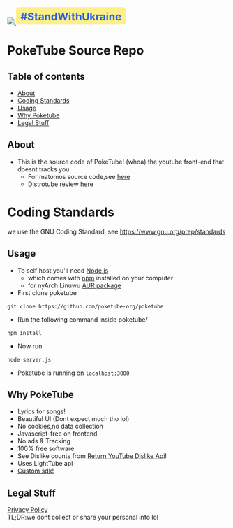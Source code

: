  
  
  <a href="https://poketube.fun/watch?v=dQw4w9WgXcQ">
 <img src="https://poketube.fun/css/logo.svg" width="600"> </a>
 
  <img src="https://raw.githubusercontent.com/vshymanskyy/StandWithUkraine/main/badges/StandWithUkraine.svg">

# PokeTube Source Repo 
  
## Table of contents 
- [About](#about)
- [Coding Standards](#coding-standards)
- [Usage](#usage)
- [Why Poketube](#why-poketube)
- [Legal Stuff](#legal-stuff)


## About 
- This is the source code of PokeTube! (whoa) the youtube front-end that doesnt tracks you 
  - For matomos source code,see [here](https://github.com/poketube-org/poketube/tree/main/t)
  - Distrotube review [here](https://poketube.fun/watch?v=dQw4w9WgXcQ) 

# Coding Standards
we use the GNU Coding Standard, see https://www.gnu.org/prep/standards

## Usage 
- To self host you'll need  [Node.js](https://nodejs.org/en/download/) 
  - which comes with [npm](http://npmjs.com) installed on your computer 
  - for nyArch Linuwu [AUR package](https://aur.archlinux.org/packages/nodejs-git)
- First clone poketube
```
git clone https://github.com/poketube-org/poketube
```
- Run the following command inside poketube/
```
npm install 
```
- Now run 
```
node server.js
```
- Poketube is running on `localhost:3000` 
## Why PokeTube
- Lyrics for songs!
- Beautiful UI (Dont expect much tho lol)
- No cookies,no data collection
- Javascript-free on frontend
- No ads & Tracking
- 100% free software
- See Dislike counts from [Return YouTube Dislike Api](https://www.returnyoutubedislike.com/)!
- Uses LightTube api
- <a href="https://github.com/iamashley0/poketube/tree/main/sdk">Custom sdk!</a> 

## Legal Stuff

[Privacy Policy](https://poketube.fun/privacy) <br>
TL;DR:we dont collect or share your personal info lol
